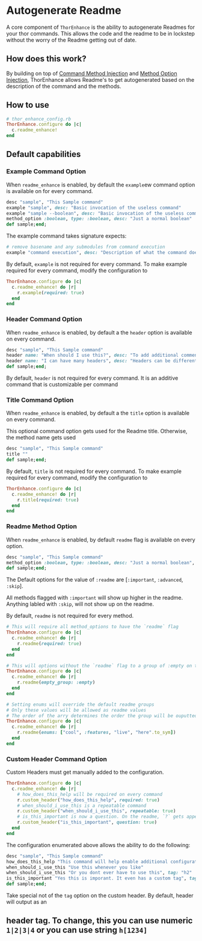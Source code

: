 # Autogenerate Readme

A core component of `ThorEnhance` is the ability to autogenerate Readmes for your thor commands. This allows the code and the readme to be in lockstep without the worry of the Readme getting out of date.

## How does this work?
By building on top of [Command Method Injection](../command.md) and [Method Option Injection](../method_option.md), ThorEnhance allows Readme's to get autogenerated based on the description of the command and the methods.

## How to use

```ruby
# thor_enhance_config.rb
ThorEnhance.configure do |c|
  c.readme_enhance!
end
```

## Default capabilities

### Example Command Option
When `readme_enhance` is enabled, by default the `example`ew command option is available on for every command.

```ruby
desc "sample", "This Sample command"
example "sample", desc: "Basic invocation of the useless command"
example "sample --boolean", desc: "Basic invocation of the useless command with a flag"
method_option :boolean, type: :boolean, desc: "Just a normal boolean"
def sample;end;
```

The example command takes signature expects:
```ruby
# remove basename and any submodules from command execution
example "command execution", desc: "Description of what the command does"
```

By default, `example` is not required for every command. To make example required for every command, modify the configuration to
```ruby
ThorEnhance.configure do |c|
  c.readme_enhance! do |r|
    r.example(required: true)
  end
end
```

### Header Command Option
When `readme_enhance` is enabled, by default a the `header` option is available on every command.

```ruby
desc "sample", "This Sample command"
header name: "When should I use this?", desc: "To add additional commentary to your command"
header name: "I can have many headers", desc: "Headers can be different per command"
def sample;end;
```

By default, `header` is not required for every command. It is an additive command that is customizable per command

### Title Command Option
When `readme_enhance` is enabled, by default a the `title` option is available on every command.

This optional command option gets used for the Readme title. Otherwise, the method name gets used

```ruby
desc "sample", "This Sample command"
title ""
def sample;end;
```

By default, `title` is not required for every command. To make example required for every command, modify the configuration to
```ruby
ThorEnhance.configure do |c|
  c.readme_enhance! do |r|
    r.title(required: true)
  end
end
```

### Readme Method Option

When `readme_enhance` is enabled, by default `readme` flag is available on every option.

```ruby
desc "sample", "This Sample command"
method_option :boolean, type: :boolean, desc: "Just a normal boolean", readme: :important
def sample;end;
```

The Default options for the value of `:readme` are [`:important`, `:advanced`, `:skip`].

All methods flagged with `:important` will show up higher in the readme. Anything labled with `:skip`, will not show up on the readme.


By default, `readme` is not required for every method.

```ruby
# This will require all method_options to have the `readme` flag
ThorEnhance.configure do |c|
  c.readme_enhance! do |r|
    r.readme(required: true)
  end
end
```

```ruby
# This will options without the `readme` flag to a group of :empty on the readme
ThorEnhance.configure do |c|
  c.readme_enhance! do |r|
    r.readme(empty_group: :empty)
  end
end
```

```ruby
# Setting enums will override the default readme groups
# Only these values will be allowed as readme values
# The order of the arry determines the order the group will be ouputted in the Readme
ThorEnhance.configure do |c|
  c.readme_enhance! do |r|
    r.readme(enums: ["cool", :features, "live", "here".to_sym])
  end
end
```

### Custom Header Command Option

Custom Headers must get manually added to the configuration.

```ruby
ThorEnhance.configure do |c|
  c.readme_enhance! do |r|
    # how_does_this_help will be required on every command
    r.custom_header("how_does_this_help", required: true)
    # when_should_i_use_this is a repeatable command
    r.custom_header("when_should_i_use_this", repeatable: true)
    # is_this_important is now a question. On the readme, `?` gets appened to the header
    r.custom_header("is_this_important", question: true)
  end
end
```

The configuration enumerated above allows the ability to do the following:


```ruby
desc "sample", "This Sample command"
how_does_this_help "This command will help enable additional configuration for each command. This will get appended to the Readme in the order it appears as originally configured", tag: "h4"
when_should_i_use_this "Use this whenever you like"
when_should_i_use_this "Or you dont ever have to use this", tag: "h2"
is_this_important "Yes this is imporant. It even has a custom tag", tag: 1
def sample;end;
```

Take special not of the `tag` option on the custom header. By default, header will output as an <h2> header tag. To change, this you can use numeric `1|2|3|4` or you can use string `h[1234]`
